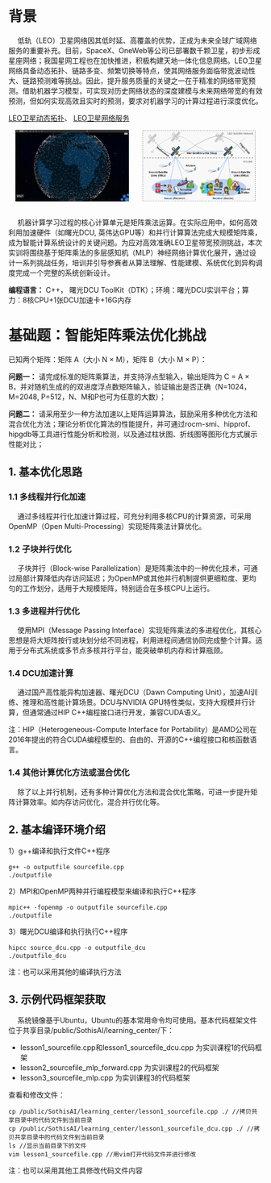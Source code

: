 # 背景

&emsp;  低轨（LEO）卫星网络因其低时延、高覆盖的优势，正成为未来全球广域网络服务的重要补充。目前，SpaceX、OneWeb等公司已部署数千颗卫星，初步形成星座网络；我国星网工程也在加快推进，积极构建天地一体化信息网络。LEO卫星网络具备动态拓扑、链路多变、频繁切换等特点，使其网络服务面临带宽波动性大、链路预测难等挑战。因此，提升服务质量的关键之一在于精准的网络带宽预测。借助机器学习模型，可实现对历史网络状态的深度建模与未来网络带宽的有效预测，但如何实现高效且实时的预测，要求对机器学习的计算过程进行深度优化。

[LEO卫星动态拓扑](https://satellitemap.space/)、
[LEO卫星网络服务](https://www.bilibili.com/video/BV1nm42137eG)
<div style="display: flex; justify-content: space-around;">
  <img src="./fig1.png" alt="Image 1" style="width: 45%;">
  <img src="./fig2.png" alt="Image 2" style="width: 45%;">
</div>  
<br />

&emsp;  机器计算学习过程的核心计算单元是矩阵乘法运算。在实际应用中，如何高效利用加速硬件（如曙光DCU, 英伟达GPU等）和并行计算算法完成大规模矩阵乘，成为智能计算系统设计的关键问题。为应对高效准确LEO卫星带宽预测挑战，本次实训将围绕基于矩阵乘法的多层感知机（MLP）神经网络计算优化展开，通过设计一系列挑战任务，培训并引导参赛者从算法理解、性能建模、系统优化到异构调度完成一个完整的系统创新设计。

<strong>编程语言：</strong> C++， 曙光DCU ToolKit（DTK）；环境：曙光DCU实训平台；算力：8核CPU+1张DCU加速卡+16G内存

# 基础题：智能矩阵乘法优化挑战
已知两个矩阵：矩阵 A（大小 N × M），矩阵 B（大小 M × P）：

<strong>问题一：</strong> 请完成标准的矩阵乘算法，并支持浮点型输入，输出矩阵为 C = A × B，并对随机生成的的双进度浮点数矩阵输入，验证输出是否正确（N=1024，M=2048, P=512，N、M和P也可为任意的大数）；

<strong>问题二：</strong> 请采用至少一种方法加速以上矩阵运算算法，鼓励采用多种优化方法和混合优化方法；理论分析优化算法的性能提升，并可通过rocm-smi、hipprof、hipgdb等工具进行性能分析和检测，以及通过柱状图、折线图等图形化方式展示性能对比；

## 1. 基本优化思路

### 1.1 多线程并行化加速
&emsp;  通过多线程并行化加速计算过程，可充分利用多核CPU的计算资源，可采用OpenMP（Open Multi-Processing）实现矩阵乘法计算优化。

### 1.2 子块并行优化
&emsp;  子块并行（Block-wise Parallelization）是矩阵乘法中的一种优化技术，可通过局部计算降低内存访问延迟；为OpenMP或其他并行机制提供更细粒度、更均匀的工作划分，适用于大规模矩阵，特别适合在多核CPU上运行。

### 1.3 多进程并行优化
&emsp;  使用MPI（Message Passing Interface）实现矩阵乘法的多进程优化，其核心思想是将大矩阵按行或块划分给不同进程，利用进程间通信协同完成整个计算。适用于分布式系统或多节点多核并行平台，能突破单机内存和计算瓶颈。

### 1.4 DCU加速计算
&emsp;  通过国产高性能异构加速器、曙光DCU（Dawn Computing Unit），加速AI训练、推理和高性能计算场景。DCU与NVIDIA GPU特性类似，支持大规模并行计算，但通常通过HIP C++编程接口进行开发，兼容CUDA语义。

注：HIP（Heterogeneous-Compute Interface for Portability）是AMD公司在2016年提出的符合CUDA编程模型的、自由的、开源的C++编程接口和核函数语言。

### 1.4 其他计算优化方法或混合优化
&emsp;  除了以上并行机制，还有多种计算优化方法和混合优化策略，可进一步提升矩阵计算效率。如内存访问优化，混合并行优化等。

## 2. 基本编译环境介绍
1）g++编译和执行文件C++程序
```
g++ -o outputfile sourcefile.cpp
./outputfile
```

2）MPI和OpenMP两种并行编程模型来编译和执行C++程序
```
mpic++ -fopenmp -o outputfile sourcefile.cpp
./outputfile
```

3）曙光DCU编译和执行执行C++程序
```
hipcc source_dcu.cpp -o outputfile_dcu
./outputfile_dcu
```
注：也可以采用其他的编译执行方法

## 3. 示例代码框架获取
&emsp;  系统镜像基于Ubuntu，Ubuntu的基本常用命令均可使用。基本代码框架文件位于共享目录/public/SothisAI/learning_center/下：

- lesson1_sourcefile.cpp和lesson1_sourcefile_dcu.cpp 为实训课程1的代码框架
- lesson2_sourcefile_mlp_forward.cpp 为实训课程2的代码框架
- lesson3_sourcefile_mlp.cpp 为实训课程3的代码框架

查看和修改文件：
```
cp /public/SothisAI/learning_center/lesson1_sourcefile.cpp ./ //拷贝共享目录中的代码文件到当前目录
cp /public/SothisAI/learning_center/lesson1_sourcefile_dcu.cpp ./ //拷贝共享目录中的代码文件到当前目录
ls //显示当前目录下的文件
vim lesson1_sourcefile.cpp //用vim打开代码文件并进行修改
```

注：也可以采用其他工具修改代码文件内容
